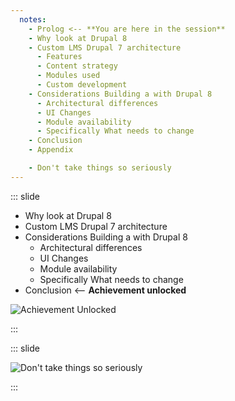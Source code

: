 ```yaml
---
  notes:
    - Prolog <-- **You are here in the session**
    - Why look at Drupal 8
    - Custom LMS Drupal 7 architecture
      - Features
      - Content strategy
      - Modules used
      - Custom development
    - Considerations Building a with Drupal 8
      - Architectural differences
      - UI Changes
      - Module availability
      - Specifically What needs to change
    - Conclusion
    - Appendix

    - Don't take things so seriously
---
```


::: slide

 - Why look at Drupal 8
 - Custom LMS Drupal 7 architecture
 - Considerations Building a with Drupal 8
   - Architectural differences
   - UI Changes
   - Module availability
   - Specifically What needs to change
 - Conclusion <-- **Achievement unlocked**

![Achievement Unlocked](https://s3.amazonaws.com/achgen360/t/FBZ5Ax5Q.png)

:::

::: slide

![Don't take things so seriously ](https://nicspaull.files.wordpress.com/2013/10/you-are-here.jpg "You are here in the galaxy")

:::
